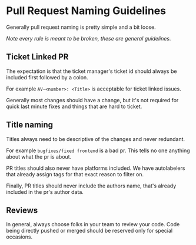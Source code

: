 # Pull Request Naming Guidelines

Generally pull request naming is pretty simple and a bit loose.

_Note every rule is meant to be broken, these are general guidelines._

## Ticket Linked PR

The expectation is that the ticket manager's ticket id should always be included first followed by a colon.

For example `AV-<number>: <Title>` is acceptable for ticket linked issues.

Generally most changes should have a change, but it's not required for quick last minute fixes and things that are hard to ticket.

## Title naming

Titles always need to be descriptive of the changes and never redundant.

For example `bugfixes/fixed frontend` is a bad pr. This tells no one anything about what the pr is about.

PR titles should also never have platforms included. We have autolabelers that already assign tags for that exact reason to filter on.

Finally, PR titles should never include the authors name, that's already included in the pr's author data.

## Reviews

In general, always choose folks in your team to review your code. Code being directly pushed or merged should be reserved only for special occasions.

